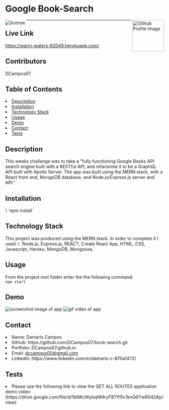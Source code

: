 # Google Book-Search
<img align="left" src="https://img.shields.io/badge/License-MIT-green" alt="license">
<img align="right" width="100" height="100" src="https://avatars0.githubusercontent.com/u/68753563?s=400&u=db8ed5c85d35601b1cace358ee79fa43b9f12676&v=4" alt="Github Profile Image"><hr>

## Live Link
https://warm-waters-62049.herokuapp.com/

## Contributors
DCampos07
    
## Table of Contents
<li><a href="#description">Description</a></li>  
<li><a href="#installation">Installation</a></li> 
<li><a href="#tech">Technology Stack</a></li> 
<li><a href="#usage">Usage</a></li> 
<li><a href="#demo">Demo</a></li> 
<li><a href="#contact">Contact</a></li> 
<li><a href="#tests">Tests</a></li> 
  
<h2 id= "description">Description</h2>
This weeks challenge was to take a "fully functioning Google Books API search engine built with a RESTful API, and refactored it to be a GraphQL API built with Apollo Server. The app was built using the MERN stack, with a React front end, MongoDB database, and Node.js/Express.js server and API."

<h2 id= "installation">Installation</h2>\
 `npm install`
    
<h2 id= "technology">Technology Stack</h2>
This project was produced using the MERN stack.  In order to complete it I used: \
`Node.js, Express.js, REACT, Create React App, HTML, CSS, Javascript, Heroku, MongoDB, Mongoose,`


<h2 id= "usage">Usage</h2>

From the project root folder enter the the following command: \
 `npm start`
  
<h2 id= "demo">Demo</h2>

<img src="https://github.com/DCampos07/book-search/blob/main/assets/screenshot.png" alt="screenshot image of app">
<img src="https://github.com/DCampos07/book-search/blob/main/assets/gif.gif" alt="gif video of app">

<h2 id= "contact">Contact</h2>

<li>Name: Damaris Campos</li> 
<li>Github: https://github.com/DCampos07/book-search.git</li> 
<li>Portfolio: DCampos07.github.io</li>
<li>Email: <a href="mailto:dccampos00@gmail.com" target="_blank">dccampos00@gmail.com</a></li> 
<li>LinkedIn: https://www.linkedin.com/in/damaris-c-870a1472/</li> 

    
<h2 id= "tests">Tests</h2>

<li>Please use the following link to view the GET ALL ROUTES application demo video:(https://drive.google.com/file/d/1bNKcWybqNMryF87Yl5v1knQ6YwR042Ap/view)</li>
